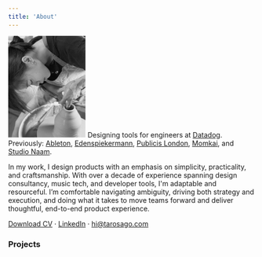 ```yaml
---
title: 'About'
---
```

![_](trang.png)
Designing tools for engineers at [Datadog](https://datadoghq.com).</br>
Previously: [Ableton](https://www.ableton.com/en/),  [Edenspiekermann](https://www.edenspiekermann.com/eu/), [Publicis London](https://publicislondon.co.uk/), [Momkai](https://www.momkai.com/), and [Studio Naam](https://studionaam.com/). 

In my work, I design products with an emphasis on simplicity, practicality, and craftsmanship. With over a decade of experience spanning design consultancy, music tech, and developer tools, I'm adaptable and resourceful. I’m comfortable navigating ambiguity, driving both strategy and execution, and doing what it takes to move teams forward and deliver thoughtful, end-to-end product experience.

[Download CV](https://drive.google.com/file/d/1223drbPsJJY5yhFF3b0VBeE-5e16O9zP/view?usp=sharing) ·
[LinkedIn](https://www.linkedin.com/in/nmtrang29/) ·
[hi@tarosago.com](https://www.linkedin.com/in/nmtrang29/)  

### Projects

